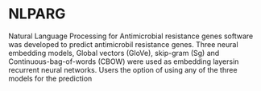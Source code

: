 # NLPARG

Natural Language Processing for Antimicrobial resistance genes software was developed to predict antimicrobil resistance genes. Three neural embedding models, Global vectors (GloVe), skip-gram (Sg) and Continuous-bag-of-words (CBOW) were used as embedding layersin recurrent neural networks. Users the option of using any of the three models for the prediction

